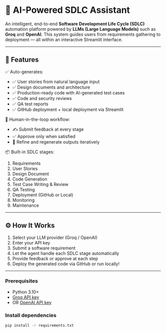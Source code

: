 
# 🚀 AI-Powered SDLC Assistant

An intelligent, end-to-end **Software Development Life Cycle (SDLC)** automation platform powered by **LLMs (Large Language Models)** such as **Groq** and **OpenAI**. This system guides users from requirements gathering to deployment — all within an interactive Streamlit interface.

---

## 🧠 Features

✅ Auto-generates:
- ✅ User stories from natural language input  
- ✅ Design documents and architecture  
- ✅ Production-ready code with AI-generated test cases  
- ✅ Code and security reviews  
- ✅ QA test reports  
- ✅ GitHub deployment + local deployment via Streamlit  

🔄 Human-in-the-loop workflow:
- ✍️ Submit feedback at every stage
- ✅ Approve only when satisfied
- 🔁 Refine and regenerate outputs iteratively

📦 Built-in SDLC stages:
1. Requirements  
2. User Stories  
3. Design Document  
4. Code Generation  
5. Test Case Writing & Review  
6. QA Testing  
7. Deployment (GitHub or Local)  
8. Monitoring  
9. Maintenance  

---

## ⚙️ How It Works

1. Select your LLM provider (Groq / OpenAI)
2. Enter your API key
3. Submit a software requirement
4. Let the agent handle each SDLC stage automatically
5. Provide feedback or approve at each step
6. Deploy the generated code via GitHub or run locally!

---


### Prerequisites
- Python 3.10+
- [Groq API key](https://console.groq.com/)
- OR [OpenAI API key](https://platform.openai.com/account/api-keys)

### Install dependencies

```bash
pip install -r requirements.txt



